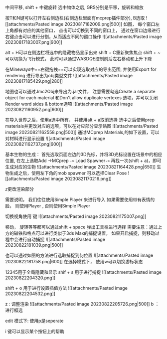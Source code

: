 中间平移, shift + 中键旋转
选中物体之后, GRS分别是平移，旋转和缩放

按T和N键可以打开左右侧边栏(右侧边栏里面有mcprep插件部分), B选取
![[attachments/Pasted image 20230817182009.png|500]]
如图， 每个窗口左上角都有对应的其他窗口， 点击可以切换到不同的窗口上， 通过在窗口边缘进行右键点击可以进行分割，从而适应不同的窗口操作
![[attachments/Pasted image 20230817183007.png|900]]

alt + H可以在侧边栏将选中的隐藏物品显示出来
shift + C重新聚焦焦点 
shift + ~ 可以切换为飞行模式， 此时可以通过WASDQE控制前后左右移动和上升下降

在Mineways中==右键拖拽==可以实现选取对应的导出范围, 并使用Export for rendering 进行导出为obj类型文件
![[attachments/Pasted image 20230817185429.png|280]]

地图也可以通过Jmc2Obj来导出为.jar文件， 注意需要勾选Create a separate object for each material 和Don't allow duplicate vertexes 选项，并可以关闭Render word sides & bottom选项
![[attachments/Pasted image 20230821160952.png|600]]

在导入世界之后，使用a选中所有， 并使用alt + a取消选择
选中之后使用prep materials并更改对应的选项，可以在对应部分显示贴图
![[attachments/Pasted image 20230821162558.png|500]]
通过MCprep Materials,的如下设置，可以对材料进行显示设置
![[attachments/Pasted image 20230821162737.png|600]]

基本生物的生成：
首先选取页面左边的3D光标，并将3D光标设置在场景中的相应位置, 在左上选取Add ->MCprep `->` Load Spawner`->` 再找一次(shift + a)，即可生成对应的生物
![[attachments/Pasted image 20230821164428.png|650]]
生物生成之后，使用左下角的mob spawner 可以选择Clear Pose 
![[attachments/Pasted image 20230821170216.png]]

$z$更改渲染部分 

需要说明， 我们往往使用Simple Player 来进行导入
如果需要使用带有表情的脸， 则使用Player , 否则使用Simple Player 

切换视角使用`键
![[attachments/Pasted image 20230821175007.png]]

移动， 旋转等等都可以通过shift + space 弹出工具栏进行选择
需要注意：通过上方的磁铁和格点可以进行类似于3ds Max的捕捉设置， 如果开启捕捉，则移动过程中会进行自动捕捉
![[attachments/Pasted image 20230822181039.png|500]]

也可以通过如图的方法进行选取捕捉到何位置
![[attachments/Pasted image 20230822181758.png|600]]
在选择模式下， 使用w可以切换游标状态


12345用于全局隐藏和显示
shif + s 用于进行捕捉
![[attachments/Pasted image 20230822204320.png]]

shift + o 用于进行设置插值方法
![[attachments/Pasted image 20230822204532.png]]

z : 调整渲染
![[attachments/Pasted image 20230822205726.png|500]]
b ： 进行框选

edit 模式下: 使用p是seperate 

i 键可以显示某个按钮上的帮助
